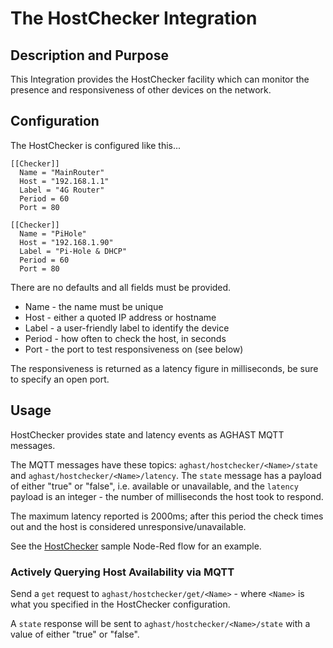 # The HostChecker Integration
## Description and Purpose
This Integration provides the HostChecker facility which can monitor the presence and responsiveness of other devices on the network.

## Configuration
The HostChecker is configured like this...
```
[[Checker]]
  Name = "MainRouter"
  Host = "192.168.1.1"
  Label = "4G Router"
  Period = 60
  Port = 80

[[Checker]]
  Name = "PiHole"
  Host = "192.168.1.90"
  Label = "Pi-Hole & DHCP"
  Period = 60
  Port = 80
  ```
There are no defaults and all fields must be provided.
 * Name - the name must be unique
 * Host - either a quoted IP address or hostname
 * Label - a user-friendly label to identify the device
 * Period - how often to check the host, in seconds
 * Port - the port to test responsiveness on (see below)

The responsiveness is returned as a latency figure in milliseconds, be sure to specify an open port.

## Usage
HostChecker provides state and latency events as AGHAST MQTT messages.

The MQTT messages have these topics: `aghast/hostchecker/<Name>/state` and `aghast/hostchecker/<Name>/latency`.
The `state` message has a payload of either "true" or "false", i.e. available or unavailable, and the `latency` payload is 
an integer - the number of milliseconds the host took to respond. 

The maximum latency reported is 2000ms; after this period the check times out and the host is considered unresponsive/unavailable.

See the [HostChecker](../examples/node-red/Flows/Sample_HostChecker_Flow.json) sample Node-Red flow for an example.

### Actively Querying Host Availability via MQTT
Send a `get` request to `aghast/hostchecker/get/<Name>` - where `<Name>` is what you specified in the HostChecker
configuration.

A `state` response will be sent to `aghast/hostchecker/<Name>/state` with a value of either "true" or "false".



